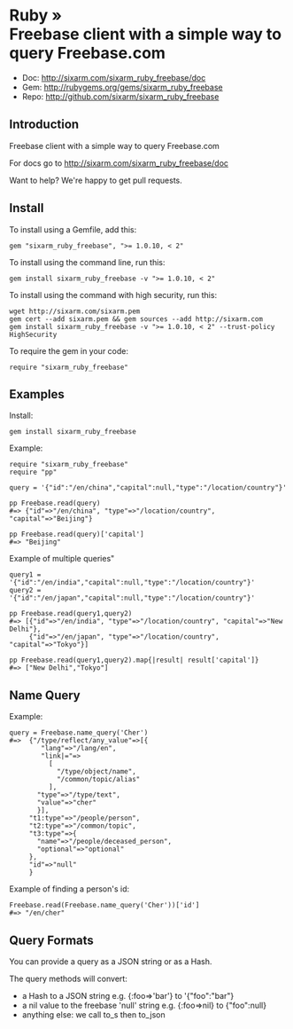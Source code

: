 # Ruby » <br> Freebase client with a simple way to query Freebase.com

* Doc: <http://sixarm.com/sixarm_ruby_freebase/doc>
* Gem: <http://rubygems.org/gems/sixarm_ruby_freebase>
* Repo: <http://github.com/sixarm/sixarm_ruby_freebase>
<!--HEADER-SHUT-->


## Introduction

Freebase client with a simple way to query Freebase.com

For docs go to <http://sixarm.com/sixarm_ruby_freebase/doc>

Want to help? We're happy to get pull requests.


<!--INSTALL-OPEN-->

## Install

To install using a Gemfile, add this:

    gem "sixarm_ruby_freebase", ">= 1.0.10, < 2"

To install using the command line, run this:

    gem install sixarm_ruby_freebase -v ">= 1.0.10, < 2"

To install using the command with high security, run this:

    wget http://sixarm.com/sixarm.pem
    gem cert --add sixarm.pem && gem sources --add http://sixarm.com
    gem install sixarm_ruby_freebase -v ">= 1.0.10, < 2" --trust-policy HighSecurity

To require the gem in your code:

    require "sixarm_ruby_freebase"

<!--INSTALL-SHUT-->


## Examples

Install:

    gem install sixarm_ruby_freebase

Example:

    require "sixarm_ruby_freebase"
    require "pp" 

    query = '{"id":"/en/china","capital":null,"type":"/location/country"}'

    pp Freebase.read(query)
    #=> {"id"=>"/en/china", "type"=>"/location/country", "capital"=>"Beijing"}

    pp Freebase.read(query)['capital']
    #=> "Beijing"

Example of multiple queries"

    query1 = '{"id":"/en/india","capital":null,"type":"/location/country"}'
    query2 = '{"id":"/en/japan","capital":null,"type":"/location/country"}'

    pp Freebase.read(query1,query2)
    #=> [{"id"=>"/en/india", "type"=>"/location/country", "capital"=>"New Delhi"},
         {"id"=>"/en/japan", "type"=>"/location/country", "capital"=>"Tokyo"}]

    pp Freebase.read(query1,query2).map{|result| result['capital']}
    #=> ["New Delhi","Tokyo"]

## Name Query

Example:

    query = Freebase.name_query('Cher')
    #=>  {"/type/reflect/any_value"=>[{
            "lang"=>"/lang/en",
            "link|="=>
              [
                "/type/object/name", 
                "/common/topic/alias"
              ],
           "type"=>"/type/text",
           "value"=>"cher"
           }],
         "t1:type"=>"/people/person",
         "t2:type"=>"/common/topic",
         "t3:type"=>{
           "name"=>"/people/deceased_person",
           "optional"=>"optional"
         },
         "id"=>"null"
         }

Example of finding a person's id:

    Freebase.read(Freebase.name_query('Cher'))['id']
    #=> "/en/cher"


## Query Formats

You can provide a query as a JSON string or as a Hash.

The query methods will convert:

  * a Hash to a JSON string e.g. {:foo=>'bar'} to '{"foo":"bar"}
  * a nil value to the freebase 'null' string e.g. {:foo=>nil} to {"foo":null}
  * anything else: we call to_s then to_json
